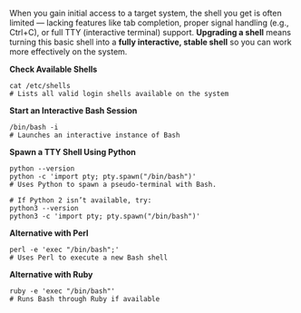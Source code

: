 When you gain initial access to a target system, the shell you get is often limited — lacking features like tab completion, proper signal handling (e.g., Ctrl+C), or full TTY (interactive terminal) support. **Upgrading a shell** means turning this basic shell into a **fully interactive, stable shell** so you can work more effectively on the system.

**Check Available Shells**

```shell
cat /etc/shells
# Lists all valid login shells available on the system
```

**Start an Interactive Bash Session**

```shell
/bin/bash -i
# Launches an interactive instance of Bash
```

**Spawn a TTY Shell Using Python**

```shell
python --version
python -c 'import pty; pty.spawn("/bin/bash")'
# Uses Python to spawn a pseudo-terminal with Bash.

# If Python 2 isn’t available, try:
python3 --version
python3 -c 'import pty; pty.spawn("/bin/bash")'
```

**Alternative with Perl**

```shell
perl -e 'exec "/bin/bash";'
# Uses Perl to execute a new Bash shell
```

**Alternative with Ruby**

```shell
ruby -e 'exec "/bin/bash"'
# Runs Bash through Ruby if available
```

